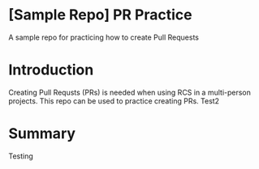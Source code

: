 # [Sample Repo] PR Practice
A sample repo for practicing how to create Pull Requests

# Introduction
Creating Pull Requsts (PRs) is needed when using RCS in a multi-person projects. This repo can be used to practice creating PRs.
Test2

# Summary
Testing
